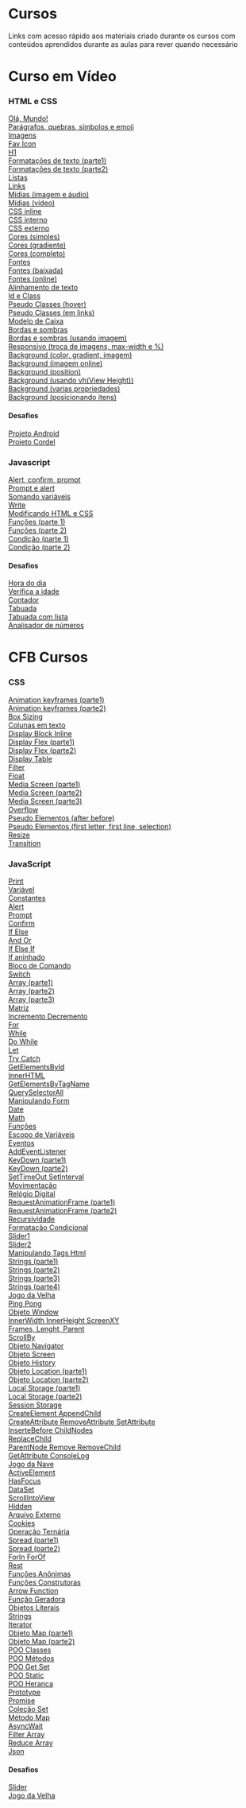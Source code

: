 # Cursos

<p> Links com acesso rápido aos materiais criado durante os cursos com conteúdos aprendidos durante as aulas para rever quando necessário</p>

# Curso em Vídeo
<h3> HTML e CSS </h3>

<a href="https://mateusjustino.github.io/cursos/cursoemvideo/htmlcss/001/index.html">Olá, Mundo!</a> <br>
<a href="https://mateusjustino.github.io/cursos/cursoemvideo/htmlcss/002(paragrafosQuesbrasSimbolosEmoji)/index.html">Parágrafos, quebras, símbolos e emoji</a> <br>
<a href="https://mateusjustino.github.io/cursos/cursoemvideo/htmlcss/003(imagens)/index.html">Imagens</a> <br>
<a href="https://mateusjustino.github.io/cursos/cursoemvideo/htmlcss/004(favIcon)/index.html">Fav Icon</a> <br>
<a href="https://mateusjustino.github.io/cursos/cursoemvideo/htmlcss/006(h1)/index.html">H1</a> <br>
<a href="https://mateusjustino.github.io/cursos/cursoemvideo/htmlcss/008(formatacoesDeTexto)/index.html">Formatações de texto (parte1)</a> <br>
<a href="https://mateusjustino.github.io/cursos/cursoemvideo/htmlcss/008(formatacoesDeTexto)/index2.html">Formatações de texto (parte2)</a> <br>
<a href="https://mateusjustino.github.io/cursos/cursoemvideo/htmlcss/009(listas)/index.html">Listas</a> <br>
<a href="https://mateusjustino.github.io/cursos/cursoemvideo/htmlcss/010(links)/index.html">Links</a> <br>
<a href="https://mateusjustino.github.io/cursos/cursoemvideo/htmlcss/011(midias)/imgEAudio.html">Mídias (imagem e áudio)</a> <br>
<a href="https://mateusjustino.github.io/cursos/cursoemvideo/htmlcss/011(midias)/video.html">Mídias (vídeo)</a> <br>
<a href="https://mateusjustino.github.io/cursos/cursoemvideo/htmlcss/013(cssInline)/index.html">CSS inline</a> <br>
<a href="https://mateusjustino.github.io/cursos/cursoemvideo/htmlcss/014(cssInterno)/index.html">CSS interno</a> <br>
<a href="https://mateusjustino.github.io/cursos/cursoemvideo/htmlcss/015(cssExterno)/index.html">CSS externo</a> <br>
<a href="https://mateusjustino.github.io/cursos/cursoemvideo/htmlcss/016(cores)/cor01.html">Cores (simples)</a> <br>
<a href="https://mateusjustino.github.io/cursos/cursoemvideo/htmlcss/016(cores)/gradiente.html">Cores (gradiente)</a> <br>
<a href="https://mateusjustino.github.io/cursos/cursoemvideo/htmlcss/016(cores)/index.html">Cores (completo)</a> <br>
<a href="https://mateusjustino.github.io/cursos/cursoemvideo/htmlcss/017(fontes)/font.html">Fontes</a> <br>
<a href="https://mateusjustino.github.io/cursos/cursoemvideo/htmlcss/018(fontExterna)/fontBaixada.html">Fontes (baixada)</a> <br>
<a href="https://mateusjustino.github.io/cursos/cursoemvideo/htmlcss/018(fontExterna)/fontOnline.html">Fontes (online)</a> <br>
<a href="https://mateusjustino.github.io/cursos/cursoemvideo/htmlcss/019(alinhamento)/index.html">Alinhamento de texto</a> <br>
<a href="https://mateusjustino.github.io/cursos/cursoemvideo/htmlcss/020(idEClass)/index.html">Id e Class</a> <br>
<a href="https://mateusjustino.github.io/cursos/cursoemvideo/htmlcss/021(pseudoClasse)/hover.html">Pseudo Classes (hover)</a> <br>
<a href="https://mateusjustino.github.io/cursos/cursoemvideo/htmlcss/021(pseudoClasse)/links.html">Pseudo Classes (em links)</a> <br>
<a href="https://mateusjustino.github.io/cursos/cursoemvideo/htmlcss/022(box)/index.html">Modelo de Caixa</a> <br>
<a href="https://mateusjustino.github.io/cursos/cursoemvideo/htmlcss/023(tagsBordasSombras)/index.html">Bordas e sombras</a> <br>
<a href="https://mateusjustino.github.io/cursos/cursoemvideo/htmlcss/023(tagsBordasSombras)/index.html">Bordas e sombras (usando imagem)</a> <br>
<a href="https://mateusjustino.github.io/cursos/cursoemvideo/htmlcss/024(resposivo)/index.html">Responsivo (troca de imagens, max-width e %)</a> <br>
<a href="https://mateusjustino.github.io/cursos/cursoemvideo/htmlcss/025(background)/fundo001.html">Background (color, gradient, imagem)</a> <br>
<a href="https://mateusjustino.github.io/cursos/cursoemvideo/htmlcss/025(background)/fundo002.html">Background (imagem online)</a> <br>
<a href="https://mateusjustino.github.io/cursos/cursoemvideo/htmlcss/025(background)/fundo003.html">Background (position)</a> <br>
<a href="https://mateusjustino.github.io/cursos/cursoemvideo/htmlcss/025(background)/fundo004.html">Background (usando vh(View Height))</a> <br>
<a href="https://mateusjustino.github.io/cursos/cursoemvideo/htmlcss/025(background)/fundo005.html">Background (varias propriedades)</a> <br>
<a href="https://mateusjustino.github.io/cursos/cursoemvideo/htmlcss/025(background)/fundo006.html">Background (posicionando itens)</a> <br>
<h4>Desafios</h4>
<a href="https://mateusjustino.github.io/cursos/cursoemvideo/htmlcss/desafios/projetoandroid/index.html">Projeto Android</a> <br>
<a href="https://mateusjustino.github.io/cursos/cursoemvideo/htmlcss/desafios/projetocordel/index.html">Projeto Cordel</a> <br>

<h3> Javascript </h3>

<a href="https://mateusjustino.github.io/cursos/cursoemvideo/javascript/ex001.html">Alert, confirm, prompt</a> <br>
<a href="https://mateusjustino.github.io/cursos/cursoemvideo/javascript/ex002(promptAlert).html">Prompt e alert</a> <br>
<a href="https://mateusjustino.github.io/cursos/cursoemvideo/javascript/ex003(somaVar).html">Somando variáveis</a> <br>
<a href="https://mateusjustino.github.io/cursos/cursoemvideo/javascript/ex004(algumasModificacoesVar).html">Write</a> <br>
<a href="https://mateusjustino.github.io/cursos/cursoemvideo/javascript/ex005(modificandoElementosHTML).html">Modificando HTML e CSS</a> <br>
<a href="https://mateusjustino.github.io/cursos/cursoemvideo/javascript/ex006(funcoes).html">Funções (parte 1)</a> <br>
<a href="https://mateusjustino.github.io/cursos/cursoemvideo/javascript/ex007(funcoes2).html">Funções (parte 2)</a> <br>
<a href="https://mateusjustino.github.io/cursos/cursoemvideo/javascript/ex009(condicao).html">Condição (parte 1)</a> <br>
<a href="https://mateusjustino.github.io/cursos/cursoemvideo/javascript/ex010(condicao).html">Condição (parte 2) </a> <br>
<h4>Desafios</h4>
<a href="https://mateusjustino.github.io/cursos/cursoemvideo/javascript/desafios/ex014(horaDoDia).html">Hora do dia </a> <br>
<a href="https://mateusjustino.github.io/cursos/cursoemvideo/javascript/desafios/ex015(verificaIdade).html">Verifica a idade </a> <br>
<a href="https://mateusjustino.github.io/cursos/cursoemvideo/javascript/desafios/ex016(contador).html">Contador </a> <br>
<a href="https://mateusjustino.github.io/cursos/cursoemvideo/javascript/desafios/ex017(tabuada).html">Tabuada </a> <br>
<a href="https://mateusjustino.github.io/cursos/cursoemvideo/javascript/desafios/ex017(tabuadaComLista).html">Tabuada com lista </a> <br>
<a href="https://mateusjustino.github.io/cursos/cursoemvideo/javascript/desafios/ex018(analisadorNumeros).html">Analisador de números </a> <br>


# CFB Cursos
<h3> CSS </h3>

<a href="https://mateusjustino.github.io/cursos/cfbcursos/css/animation.html">Animation keyframes (parte1)</a> <br>
<a href="https://mateusjustino.github.io/cursos/cfbcursos/css/animation2.html">Animation keyframes (parte2)</a> <br>
<a href="https://mateusjustino.github.io/cursos/cfbcursos/css/boxSizing.html">Box Sizing</a> <br>
<a href="https://mateusjustino.github.io/cursos/cfbcursos/css/colunas.html">Colunas em texto</a> <br>
<a href="https://mateusjustino.github.io/cursos/cfbcursos/css/display(block_inline).html">Display Block Inline</a> <br>
<a href="https://mateusjustino.github.io/cursos/cfbcursos/css/display(flex).html">Display Flex (parte1)</a> <br>
<a href="https://mateusjustino.github.io/cursos/cfbcursos/css/display(desafio).html">Display Flex (parte2)</a> <br>
<a href="https://mateusjustino.github.io/cursos/cfbcursos/css/display(table).html">Display Table</a> <br>
<a href="https://mateusjustino.github.io/cursos/cfbcursos/css/filter.html">Filter</a> <br>
<a href="https://mateusjustino.github.io/cursos/cfbcursos/css/float.html">Float</a> <br>
<a href="https://mateusjustino.github.io/cursos/cfbcursos/css/media.html">Media Screen (parte1)</a> <br>
<a href="https://mateusjustino.github.io/cursos/cfbcursos/css/media(parte2).html">Media Screen (parte2)</a> <br>
<a href="https://mateusjustino.github.io/cursos/cfbcursos/css/media(parte3).html">Media Screen (parte3)</a> <br>
<a href="https://mateusjustino.github.io/cursos/cfbcursos/css/overflow.html">Overflow</a> <br>
<a href="https://mateusjustino.github.io/cursos/cfbcursos/css/pseudoElementos(afterBefore).html">Pseudo Elementos (after before)</a> <br>
<a href="https://mateusjustino.github.io/cursos/cfbcursos/css/pseudoElementos(firtLetterFirtLineSelection).html">Pseudo Elementos (first letter, first line, selection)</a> <br>
<a href="https://mateusjustino.github.io/cursos/cfbcursos/css/resize.html">Resize</a> <br>
<a href="https://mateusjustino.github.io/cursos/cfbcursos/css/transition.html">Transition</a> <br>

<h3> JavaScript </h3>

<a href="https://mateusjustino.github.io/cursos/cfbcursos/js/01(print).html">Print</a> <br>
<a href="https://mateusjustino.github.io/cursos/cfbcursos/js/02(variavel).html">Variável</a> <br>
<a href="https://mateusjustino.github.io/cursos/cfbcursos/js/03(constantes).html">Constantes</a> <br>
<a href="https://mateusjustino.github.io/cursos/cfbcursos/js/04(alert).html">Alert</a> <br>
<a href="https://mateusjustino.github.io/cursos/cfbcursos/js/05(prompt).html">Prompt</a> <br>
<a href="https://mateusjustino.github.io/cursos/cfbcursos/js/06(confirm).html">Confirm</a> <br>
<a href="https://mateusjustino.github.io/cursos/cfbcursos/js/07(ifElse).html">If Else</a> <br>
<a href="https://mateusjustino.github.io/cursos/cfbcursos/js/08(andOr).html">And Or</a> <br>
<a href="https://mateusjustino.github.io/cursos/cfbcursos/js/09(ifMaisRetornos).html">If Else If</a> <br>
<a href="https://mateusjustino.github.io/cursos/cfbcursos/js/10(ifAninhado).html">If aninhado</a> <br>
<a href="https://mateusjustino.github.io/cursos/cfbcursos/js/11(blocosDeComandos).html">Bloco de Comando</a> <br>
<a href="https://mateusjustino.github.io/cursos/cfbcursos/js/12(switchCase).html">Switch</a> <br>
<a href="https://mateusjustino.github.io/cursos/cfbcursos/js/13(arrayParte1).html">Array (parte1)</a> <br>
<a href="https://mateusjustino.github.io/cursos/cfbcursos/js/14(arrayParte2).html">Array (parte2)</a> <br>
<a href="https://mateusjustino.github.io/cursos/cfbcursos/js/15(arrayParte3).html">Array (parte3)</a> <br>
<a href="https://mateusjustino.github.io/cursos/cfbcursos/js/16(matriz).html">Matriz</a> <br>
<a href="https://mateusjustino.github.io/cursos/cfbcursos/js/17(incrementoDecremento).html">Incremento Decremento</a> <br>
<a href="https://mateusjustino.github.io/cursos/cfbcursos/js/18(for).html">For</a> <br>
<a href="https://mateusjustino.github.io/cursos/cfbcursos/js/19(while).html">While</a> <br>
<a href="https://mateusjustino.github.io/cursos/cfbcursos/js/20(doWhile).html">Do While</a> <br>
<a href="https://mateusjustino.github.io/cursos/cfbcursos/js/21(let).html">Let</a> <br>
<a href="https://mateusjustino.github.io/cursos/cfbcursos/js/22(tryCatch).html">Try Catch</a> <br>
<a href="https://mateusjustino.github.io/cursos/cfbcursos/js/23(getElementsById).html">GetElementsById</a> <br>
<a href="https://mateusjustino.github.io/cursos/cfbcursos/js/24(innetHTML).html">InnerHTML</a> <br>
<a href="https://mateusjustino.github.io/cursos/cfbcursos/js/25(getElementsByTagName).html">GetElementsByTagName</a> <br>
<a href="https://mateusjustino.github.io/cursos/cfbcursos/js/26(querySelectorAll).html">QuerySelectorAll</a> <br>
<a href="https://mateusjustino.github.io/cursos/cfbcursos/js/27(manipulandoForm).html">Manipulando Form</a> <br>
<a href="https://mateusjustino.github.io/cursos/cfbcursos/js/28(date).html">Date</a> <br>
<a href="https://mateusjustino.github.io/cursos/cfbcursos/js/29(math).html">Math</a> <br>
<a href="https://mateusjustino.github.io/cursos/cfbcursos/js/30(funcoes).html">Funções</a> <br>
<a href="https://mateusjustino.github.io/cursos/cfbcursos/js/31(escopoDeVariaveis).html">Escopo de Variáveis</a> <br>
<a href="https://mateusjustino.github.io/cursos/cfbcursos/js/32(eventos).html">Eventos</a> <br>
<a href="https://mateusjustino.github.io/cursos/cfbcursos/js/33(addEventListener).html">AddEventListener</a> <br>
<a href="https://mateusjustino.github.io/cursos/cfbcursos/js/34(keyDown).html">KeyDown (parte1)</a> <br>
<a href="https://mateusjustino.github.io/cursos/cfbcursos/js/36(keyDown2).html">KeyDown (parte2)</a> <br>
<a href="https://mateusjustino.github.io/cursos/cfbcursos/js/35(setTimeoutSetInterval).html">SetTimeOut SetInterval</a> <br>
<a href="https://mateusjustino.github.io/cursos/cfbcursos/js/37(movimentacao).html">Movimentação</a> <br>
<a href="https://mateusjustino.github.io/cursos/cfbcursos/js/38(relogioDigital).html">Relógio Digital</a> <br>
<a href="https://mateusjustino.github.io/cursos/cfbcursos/js/39(requestAnimationFrame).html">RequestAnimationFrame (parte1)</a> <br>
<a href="https://mateusjustino.github.io/cursos/cfbcursos/js/40(requestAnimationFrame2).html">RequestAnimationFrame (parte2)</a> <br>
<a href="https://mateusjustino.github.io/cursos/cfbcursos/js/41(recursividade).html">Recursividade</a> <br>
<a href="https://mateusjustino.github.io/cursos/cfbcursos/js/42(formatacaoCondicional).html">Formatação Condicional</a> <br>
<a href="https://mateusjustino.github.io/cursos/cfbcursos/js/43(slider).html">Slider1</a> <br>
<a href="https://mateusjustino.github.io/cursos/cfbcursos/js/44(sliderUpgrade).html">Slider2</a> <br>
<a href="https://mateusjustino.github.io/cursos/cfbcursos/js/45(manipulandoTagsHTML).html">Manipulando Tags Html</a> <br>
<a href="https://mateusjustino.github.io/cursos/cfbcursos/js/46(stringsParte1).html">Strings (parte1)</a> <br>
<a href="https://mateusjustino.github.io/cursos/cfbcursos/js/47(stringsParte2).html">Strings (parte2)</a> <br>
<a href="https://mateusjustino.github.io/cursos/cfbcursos/js/48(stringsParte3).html">Strings (parte3)</a> <br>
<a href="https://mateusjustino.github.io/cursos/cfbcursos/js/49(stringsParte4).html">Strings (parte4)</a> <br>
<a href="https://mateusjustino.github.io/cursos/cfbcursos/js/50(jogoDaVelha).html">Jogo da Velha</a> <br>
<a href="https://mateusjustino.github.io/cursos/cfbcursos/js/57(pingPong).html">Ping Pong</a> <br>
<a href="https://mateusjustino.github.io/cursos/cfbcursos/js/62(objetoWindow1).html">Objeto Window</a> <br>
<a href="https://mateusjustino.github.io/cursos/cfbcursos/js/63(innerWidthHeightScreenXY).html">InnerWidth InnerHeight ScreenXY</a> <br>
<a href="https://mateusjustino.github.io/cursos/cfbcursos/js/64(frames, lenght, parent).html">Frames, Lenght, Parent</a> <br>
<a href="https://mateusjustino.github.io/cursos/cfbcursos/js/64(scrollBy).html">ScrollBy</a> <br>
<a href="https://mateusjustino.github.io/cursos/cfbcursos/js/65(objetoNavigator).html">Objeto Navigator</a> <br>
<a href="https://mateusjustino.github.io/cursos/cfbcursos/js/66(objetoScreen).html">Objeto Screen</a> <br>
<a href="https://mateusjustino.github.io/cursos/cfbcursos/js/67(objetoHistory).html">Objeto History</a> <br>
<a href="https://mateusjustino.github.io/cursos/cfbcursos/js/68(objetoLocation).html">Objeto Location (parte1)</a> <br>
<a href="https://mateusjustino.github.io/cursos/cfbcursos/js/69(objetoLocation2).html">Objeto Location (parte2)</a> <br>
<a href="https://mateusjustino.github.io/cursos/cfbcursos/js/70(localStorage).html">Local Storage (parte1)</a> <br>
<a href="https://mateusjustino.github.io/cursos/cfbcursos/js/71(localStorage2).html">Local Storage (parte2)</a> <br>
<a href="https://mateusjustino.github.io/cursos/cfbcursos/js/72(sessionStorage).html">Session Storage</a> <br>
<a href="https://mateusjustino.github.io/cursos/cfbcursos/js/73(createElementAppendChild).html">CreateElement AppendChild</a> <br>
<a href="https://mateusjustino.github.io/cursos/cfbcursos/js/74(createRemoveSetAttribute).html">CreateAttribute RemoveAttribute SetAttribute</a> <br>
<a href="https://mateusjustino.github.io/cursos/cfbcursos/js/75(insertBeforChildNodes).html">InserteBefore ChildNodes</a> <br>
<a href="https://mateusjustino.github.io/cursos/cfbcursos/js/76(replaceChild).html">ReplaceChild</a> <br>
<a href="https://mateusjustino.github.io/cursos/cfbcursos/js/77(parentNodeRemoveChild).html">ParentNode Remove RemoveChild</a> <br>
<a href="https://mateusjustino.github.io/cursos/cfbcursos/js/78(getAttributeConsoleLog).html">GetAttribute ConsoleLog</a> <br>
<a href="https://mateusjustino.github.io/cursos/cfbcursos/js/79(jogoDaNave)/index.html">Jogo da Nave</a> <br>
<a href="https://mateusjustino.github.io/cursos/cfbcursos/js/88(activeElement).html">ActiveElement</a> <br>
<a href="https://mateusjustino.github.io/cursos/cfbcursos/js/89(hasFocus).html">HasFocus</a> <br>
<a href="https://mateusjustino.github.io/cursos/cfbcursos/js/90(dataSet).html">DataSet</a> <br>
<a href="https://mateusjustino.github.io/cursos/cfbcursos/js/91(ScrollIntoView).html">ScrollIntoView</a> <br>
<a href="https://mateusjustino.github.io/cursos/cfbcursos/js/92(hidden).html">Hidden</a> <br>
<a href="https://mateusjustino.github.io/cursos/cfbcursos/js/93(arquivoExterno).html">Arquivo Externo</a> <br>
<a href="https://mateusjustino.github.io/cursos/cfbcursos/js/94(cookies).html">Cookies</a> <br>
<a href="https://mateusjustino.github.io/cursos/cfbcursos/js/96(operacaoTernaria).html">Operação Ternária</a> <br>
<a href="https://mateusjustino.github.io/cursos/cfbcursos/js/97(spread).html">Spread (parte1)</a> <br>
<a href="https://mateusjustino.github.io/cursos/cfbcursos/js/98(spread2).html">Spread (parte2)</a> <br>
<a href="https://mateusjustino.github.io/cursos/cfbcursos/js/99(forInForOf).html">ForIn ForOf</a> <br>
<a href="https://mateusjustino.github.io/cursos/cfbcursos/js/100(rest).html">Rest</a> <br>
<a href="https://mateusjustino.github.io/cursos/cfbcursos/js/101(funcoesAnonimas).html">Funções Anônimas</a> <br>
<a href="https://mateusjustino.github.io/cursos/cfbcursos/js/102(funcoesConstrutoras).html">Funções Construtoras</a> <br>
<a href="https://mateusjustino.github.io/cursos/cfbcursos/js/103(arrowFunction).html">Arrow Function</a> <br>
<a href="https://mateusjustino.github.io/cursos/cfbcursos/js/104(funcaoGeradora).html">Função Geradora</a> <br>
<a href="https://mateusjustino.github.io/cursos/cfbcursos/js/105(objetosLiterais).html">Objetos Literais</a> <br>
<a href="https://mateusjustino.github.io/cursos/cfbcursos/js/106(strings).html">Strings</a> <br>
<a href="https://mateusjustino.github.io/cursos/cfbcursos/js/107(iterator).html">Iterator</a> <br>
<a href="https://mateusjustino.github.io/cursos/cfbcursos/js/108(objetoMap).html">Objeto Map (parte1)</a> <br>
<a href="https://mateusjustino.github.io/cursos/cfbcursos/js/109(objetoMap2).html">Objeto Map (parte2)</a> <br>
<a href="https://mateusjustino.github.io/cursos/cfbcursos/js/110(POOClasses).html">POO Classes</a> <br>
<a href="https://mateusjustino.github.io/cursos/cfbcursos/js/111(POOMetodos).html">POO Métodos</a> <br>
<a href="https://mateusjustino.github.io/cursos/cfbcursos/js/112(POOGetSet).html">POO Get Set</a> <br>
<a href="https://mateusjustino.github.io/cursos/cfbcursos/js/113(POOStatic).html">POO Static</a> <br>
<a href="https://mateusjustino.github.io/cursos/cfbcursos/js/114(POOHeranca).html">POO Heranca</a> <br>
<a href="https://mateusjustino.github.io/cursos/cfbcursos/js/115(prototype).html">Prototype</a> <br>
<a href="https://mateusjustino.github.io/cursos/cfbcursos/js/116(promise).html">Promise</a> <br>
<a href="https://mateusjustino.github.io/cursos/cfbcursos/js/117(colecaoSet).html">Coleção Set</a> <br>
<a href="https://mateusjustino.github.io/cursos/cfbcursos/js/118(metodoMap).html">Método Map</a> <br>
<a href="https://mateusjustino.github.io/cursos/cfbcursos/js/119(asyncAwait).html">AsyncWait</a> <br>
<a href="https://mateusjustino.github.io/cursos/cfbcursos/js/120(filterArray).html">Filter Array</a> <br>
<a href="https://mateusjustino.github.io/cursos/cfbcursos/js/121(reduceArray).html">Reduce Array</a> <br>
<a href="https://mateusjustino.github.io/cursos/cfbcursos/js/122(json).html">Json</a> <br>

<h4>Desafios</h4>
<a href="https://mateusjustino.github.io/cursos/cfbcursos/js/desafio/slider.html">Slider</a> <br>
<a href="https://mateusjustino.github.io/cursos/cfbcursos/js/desafio/velha/index.html">Jogo da Velha</a> <br>
